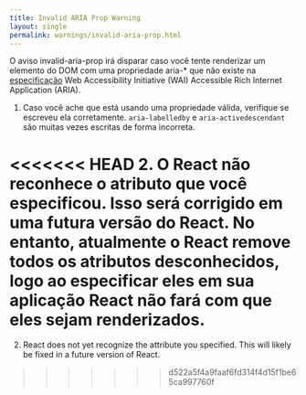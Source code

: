 ```yaml
---
title: Invalid ARIA Prop Warning
layout: single
permalink: warnings/invalid-aria-prop.html
---
```


O aviso invalid-aria-prop irá disparar caso você tente renderizar um elemento do DOM com uma propriedade aria-* que não existe na [especificação](https://www.w3.org/TR/wai-aria-1.1/#states_and_properties) Web Accessibility Initiative (WAI) Accessible Rich Internet Application (ARIA).

1. Caso você ache que está usando uma propriedade válida, verifique se escreveu ela corretamente. `aria-labelledby` e `aria-activedescendant` são muitas vezes escritas de forma incorreta.

<<<<<<< HEAD
2. O React não reconhece o atributo que você especificou. Isso será corrigido em uma futura versão do React. No entanto, atualmente o React remove todos os atributos desconhecidos, logo ao especificar eles em sua aplicação React não fará com que eles sejam renderizados.
=======
2. React does not yet recognize the attribute you specified. This will likely be fixed in a future version of React.
>>>>>>> d522a5f4a9faaf6fd314f4d15f1be65ca997760f
